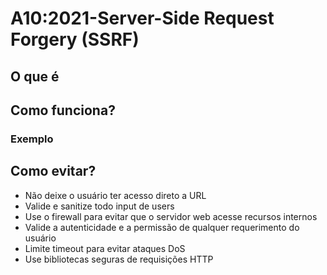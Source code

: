 # A10:2021-Server-Side Request Forgery (SSRF)

## O que é

## Como funciona?

### Exemplo

## Como evitar?
- Não deixe o usuário ter acesso direto a URL
- Valide e sanitize todo input de users
- Use o firewall para evitar que o servidor web acesse recursos internos
- Valide a autenticidade e a permissão de qualquer requerimento do usuário
- Limite timeout para evitar ataques DoS
- Use bibliotecas seguras de requisições HTTP
